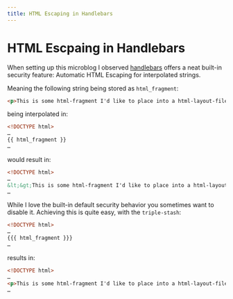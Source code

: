 ```yaml
---
title: HTML Escaping in Handlebars
---
```


# HTML Escpaing in Handlebars

When setting up this microblog I observed [handlebars](http://handlebarsjs.com/) offers a neat
built-in security feature: Automatic HTML Escaping for interpolated strings.

Meaning the following string being stored as `html_fragment`:

```html
<p>This is some html-fragment I'd like to place into a html-layout-file</p>
```

being interpolated in:

```html
<!DOCTYPE html>
…
{{ html_fragment }}
…
```

would result in:

```html
<!DOCTYPE html>
…
&lt;&gt;This is some html-fragment I'd like to place into a html-layout-file&lt;&gt;
…
```

While I love the built-in default security behavior you sometimes want to disable it.
Achieving this is quite easy, with the `triple-stash`:

```html
<!DOCTYPE html>
…
{{{ html_fragment }}}
…
```

results in:

```html
<!DOCTYPE html>
…
<p>This is some html-fragment I'd like to place into a html-layout-file</p>
…
```
